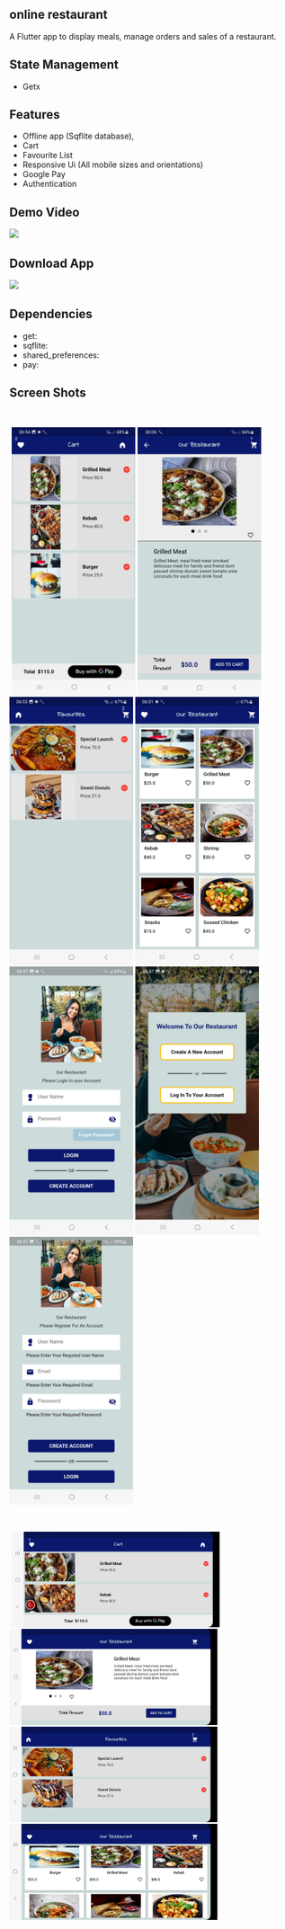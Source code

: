 ## online restaurant

A Flutter app to display meals, manage orders and sales of a restaurant.

## State Management

- Getx

## Features

- Offline app (Sqflite database),
- Cart
- Favourite List
- Responsive Ui (All mobile sizes and orientations)
- Google Pay
- Authentication

## Demo Video
<a href="https://www.youtube.com/playlist?list=PLCWp9wi0RFPs_mrD8qeDNNvpfMV7Zqm_8"><img src="https://upload.wikimedia.org/wikipedia/commons/thumb/e/e1/Logo_of_YouTube_%282015-2017%29.svg/2560px-Logo_of_YouTube_%282015-2017%29.svg.png" width="170"></img></a>

## Download App
<a href="https://github.com/mo7amedaliEbaid/online-restaurant/releases/download/v1.0.0/app-release.apk"><img src="https://playerzon.com/asset/download.png" width="170"></img></a>


## Dependencies

- get:
- sqflite:
- shared_preferences: 
- pay:

## Screen Shots

<br />
<p float="left"> 
<img src="" width="170" />
   <img src="https://github.com/mo7amedaliEbaid/net-restaurant/blob/81951fb05360069f93a7aa4e1f07d22be975b132/screen_shots/cart.jpg" width="220" />
   <img src="https://github.com/mo7amedaliEbaid/net-restaurant/blob/a4089da0041ac6a96eb28e26e94c3a77c1eba972/screen_shots/details.jpg" width="220" />
   <img src="https://github.com/mo7amedaliEbaid/net-restaurant/blob/a4089da0041ac6a96eb28e26e94c3a77c1eba972/screen_shots/fav.jpg" width="220" />
   <img src="https://github.com/mo7amedaliEbaid/net-restaurant/blob/a4089da0041ac6a96eb28e26e94c3a77c1eba972/screen_shots/home.jpg" width="220" />
   <img src="https://github.com/mo7amedaliEbaid/net-restaurant/blob/a4089da0041ac6a96eb28e26e94c3a77c1eba972/screen_shots/login.jpg" width="220" />
   <img src="https://github.com/mo7amedaliEbaid/net-restaurant/blob/a4089da0041ac6a96eb28e26e94c3a77c1eba972/screen_shots/popup.jpg" width="220" />
   <img src="https://github.com/mo7amedaliEbaid/net-restaurant/blob/a4089da0041ac6a96eb28e26e94c3a77c1eba972/screen_shots/register.jpg" width="220" />
</p>

<br />
<p float="left">
<img src="" width="170" />
   <img src="https://github.com/mo7amedaliEbaid/net-restaurant/blob/a4089da0041ac6a96eb28e26e94c3a77c1eba972/screen_shots/cartwide.jpg" width="370" />
   <img src="https://github.com/mo7amedaliEbaid/net-restaurant/blob/a4089da0041ac6a96eb28e26e94c3a77c1eba972/screen_shots/detailswide.jpg" width="370" />
   <img src="https://github.com/mo7amedaliEbaid/net-restaurant/blob/a4089da0041ac6a96eb28e26e94c3a77c1eba972/screen_shots/favwide.jpg" width="370" />
   <img src="https://github.com/mo7amedaliEbaid/net-restaurant/blob/a4089da0041ac6a96eb28e26e94c3a77c1eba972/screen_shots/homewide.jpg" width="370" />
</p>
